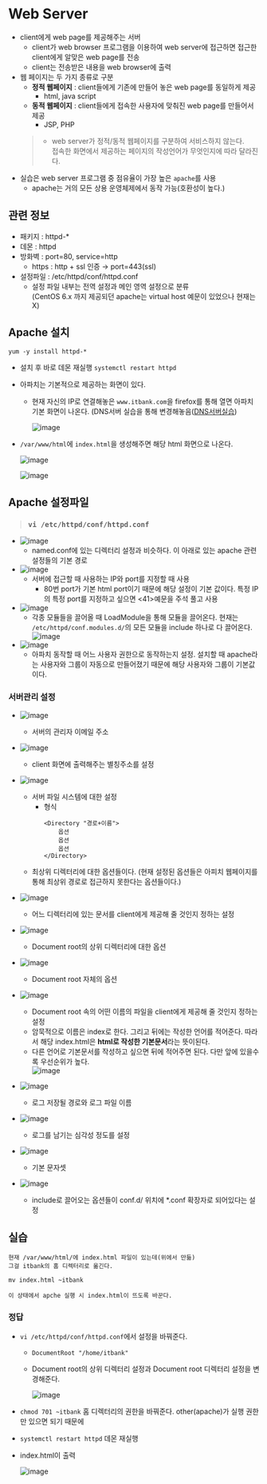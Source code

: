 # Web Server
- client에게 web page를 제공해주는 서버
  - client가 web browser 프로그램을 이용하여 web server에 접근하면 접근한 client에게 알맞은 web page를 전송
  - client는 전송받은 내용을 web browser에 출력
- 웹 페이지는 두 가지 종류로 구분
  - **정적 웹페이지** : client들에게 기존에 만들어 놓은 web page를 동일하게 제공
    - html, java script
  - **동적 웹페이지** : client들에게 접속한 사용자에 맞춰진 web page를 만들어서 제공
    -  JSP, PHP
  > - web server가 정적\/동적 웹페이지를 구분하여 서비스하지 않는다.  
 접속한 화면에서 제공하는 페이지의 작성언어가 무엇인지에 따라 달라진다.
- 실습은 web server 프로그램 중 점유율이 가장 높은 `apache`를 사용
  - apache는 거의 모든 상용 운영체제에서 동작 가능(호환성이 높다.)

## 관련 정보
- 패키지 : httpd-*
- 데몬 : httpd
- 방화벽 : port=80, service=http
  - https : http + ssl 인증 → port=443(ssl)
- 설정파일 : /etc/httpd/conf/httpd.conf
  - 설정 파일 내부는 전역 설정과 메인 영역 설정으로 분류  
(CentOS 6.x 까지 제공되던 apache는 virtual host 예문이 있었으나 현재는 X)

## Apache 설치
```
yum -y install httpd-*
```
* 설치 후 바로 데몬 재실행 `systemctl restart httpd`
* 아파치는 기본적으로 제공하는 화면이 있다.
  * 현재 자신의 IP로 연결해놓은 `www.itbank.com`을 firefox를 통해 열면 아파치 기본 화면이 나온다. (DNS서버 실습을 통해 변경해놓음([DNS서버실습](https://github.com/Clary0122/TIL/blob/main/linux-server2/linux-server_0521-24.md#%EC%8B%A4%EC%8A%B5))
    
    ![image](https://user-images.githubusercontent.com/79209568/119456510-b32fa700-bd75-11eb-8228-72cb9b99b850.png)
* `/var/www/html`에 `index.html`을 생성해주면 해당 html 화면으로 나온다.
  
  ![image](https://user-images.githubusercontent.com/79209568/119459728-eaec1e00-bd78-11eb-8f22-05431b748cb4.png)
  
  ![image](https://user-images.githubusercontent.com/79209568/119459749-efb0d200-bd78-11eb-8b2f-e0cb4e488c77.png)

## Apache 설정파일
> ### `vi /etc/httpd/conf/httpd.conf`

* ![image](https://user-images.githubusercontent.com/79209568/119461253-7b772e00-bd7a-11eb-8122-0bc0aaea55a8.png) 
  * named.conf에 있는 디렉터리 설정과 비슷하다. 이 아래로 있는 apache 관련 설정들의 기본 경로
* ![image](https://user-images.githubusercontent.com/79209568/119461276-803be200-bd7a-11eb-9992-1441f2578d9e.png) 
  * 서버에 접근할 때 사용하는 IP와 port를 지정할 때 사용
    * 80번 port가 기본 html port이기 때문에 해당 설정이 기본 값이다. 특정 IP의 특정 port를 지정하고 싶으면 <41>예문을 주석 풀고 사용
* ![image](https://user-images.githubusercontent.com/79209568/119461323-88941d00-bd7a-11eb-80b7-126a3c294c43.png) 
  * 각종 모듈들을 끌어올 때 LoadModule을 통해 모듈을 끌어온다. 현재는 `/etc/httpd/conf.modules.d/`의 모든 모듈을 include 하나로 다 끌어온다.
    ![image](https://user-images.githubusercontent.com/79209568/119461510-baa57f00-bd7a-11eb-9b7b-1aea4232eecb.png)
* ![image](https://user-images.githubusercontent.com/79209568/119461593-d1e46c80-bd7a-11eb-911c-48c176262f01.png)
  * 아파치 동작할 때 어느 사용자 권한으로 동작하는지 설정. 설치할 때 apache라는 사용자와 그룹이 자동으로 만들어졌기 때문에 해당 사용자와 그룹이 기본값이다.
### 서버관리 설정
* ![image](https://user-images.githubusercontent.com/79209568/119461923-2ab40500-bd7b-11eb-8af5-f25bf1d246ea.png)
  * 서버의 관리자 이메일 주소
* ![image](https://user-images.githubusercontent.com/79209568/119461988-3d2e3e80-bd7b-11eb-9976-f5ac25ea1019.png)
  * client 화면에 출력해주는 별칭주소를 설정
* ![image](https://user-images.githubusercontent.com/79209568/119462489-be85d100-bd7b-11eb-898b-87b70a66310e.png)
  * 서버 파일 시스템에 대한 설정
      * 형식
        ```
        <Directory "경로+이름">
            옵션
            옵션
            옵션
        </Directory>
        ```
  * 최상위 디렉터리에 대한 옵션들이다. (현재 설정된 옵션들은 아피치 웹페이지를 통해 최상위 경로로 접근하지 못한다는 옵션들이다.)
* ![image](https://user-images.githubusercontent.com/79209568/119462812-18869680-bd7c-11eb-82a8-ac5e30e77a24.png)
  * 어느 디렉터리에 있는 문서를 client에게 제공해 줄 것인지 정하는 설정
* ![image](https://user-images.githubusercontent.com/79209568/119463162-74e9b600-bd7c-11eb-9a75-769a239ff306.png)
  * Document root의 상위 디렉터리에 대한 옵션
* ![image](https://user-images.githubusercontent.com/79209568/119463363-a95d7200-bd7c-11eb-8e30-6528b183e079.png)
  * Document root 자체의 옵션
* ![image](https://user-images.githubusercontent.com/79209568/119463567-d873e380-bd7c-11eb-8284-0d294794de7a.png)
  * Document root 속의 어떤 이름의 파일을 client에게 제공해 줄 것인지 정하는 설정
  * 암묵적으로 이름은 index로 한다. 그리고 뒤에는 작성한 언어를 적어준다. 따라서 해당 index.html은 **html로 작성한 기본문서**라는 뜻이된다.
  * 다른 언어로 기본문서를 작성하고 싶으면 뒤에 적어주면 된다. 다만 앞에 있을수록 우선순위가 높다.  
    ![image](https://user-images.githubusercontent.com/79209568/119463966-3e606b00-bd7d-11eb-8619-ce29cedee77d.png)
* ![image](https://user-images.githubusercontent.com/79209568/119464041-56d08580-bd7d-11eb-9872-63d965285018.png)
  * 로그 저장될 경로와 로그 파일 이름
* ![image](https://user-images.githubusercontent.com/79209568/119464323-95664000-bd7d-11eb-9abc-f8b849af8cc0.png)
  * 로그를 남기는 심각성 정도를 설정

* ![image](https://user-images.githubusercontent.com/79209568/119464496-be86d080-bd7d-11eb-9521-749713e9a4f7.png)
  * 기본 문자셋

* ![image](https://user-images.githubusercontent.com/79209568/119464617-dfe7bc80-bd7d-11eb-91e6-1ae00e61d83f.png)
  * include로 끌어오는 옵션들이 conf.d/ 위치에 \*.conf 확장자로 되어있다는 설정

## 실습
```
현재 /var/www/html/에 index.html 파일이 있는데(위에서 만듦)
그걸 itbank의 홈 디렉터리로 옮긴다.

mv index.html ~itbank

이 상태에서 apche 실행 시 index.html이 뜨도록 바꾼다.
```
### 정답
* `vi /etc/httpd/conf/httpd.conf`에서 설정을 바꿔준다.
  * `DocumentRoot "/home/itbank"`
  * Document root의 상위 디렉터리 설정과 Document root 디렉터리 설정을 변경해준다.
    
    ![image](https://user-images.githubusercontent.com/79209568/119470161-06f4bd00-bd83-11eb-923d-5450bc153d9c.png)
* `chmod 701 ~itbank` 홈 디렉터리의 권한을 바꿔준다. other(apache)가 실행 권한만 있으면 되기 때문에
* `systemctl restart httpd` 데몬 재실행
* index.html이 출력
  
  ![image](https://user-images.githubusercontent.com/79209568/119470482-5804b100-bd83-11eb-8a1f-08d6d014055e.png)
